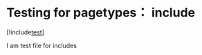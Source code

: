 # Testing for pagetypes： include
[!include[test](../includes/FileUnderIncludesUnderPageType.md)]

 I am test file for includes
